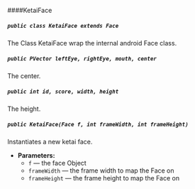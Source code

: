 ####KetaiFace

##### `public class KetaiFace extends Face`

The Class KetaiFace wrap the internal android Face class.

##### `public PVector leftEye, rightEye, mouth, center`

The center.

##### `public int id, score, width, height`

The height.

##### `public KetaiFace(Face f, int frameWidth, int frameHeight)`

Instantiates a new ketai face.

 * **Parameters:**
   * `f` — the face Object
   * `frameWidth` — the frame width to map the Face on
   * `frameHeight` — the frame height to map the Face on
